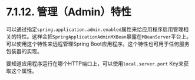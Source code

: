 # 7.1.12. 管理（Admin）特性

可以通过指定`spring.application.admin.enabled`属性来给应用程序启用管理相关的特性。这样会把`SpringApplicationAdminMXBean`暴露在`MBeanServer`平台上。可以使用这个特性来远程管理Spring Boot应用程序。这个特性也可用于任何服务包装器的实现。

<univ-note type="tip">

要知道应用程序运行在哪个HTTP端口上，可以使用`local.server.port` Key来获取这个属性。

</univ-note>
